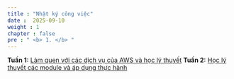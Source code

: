 ```yaml
---
title : "Nhật ký công việc"
date :  2025-09-10 
weight : 1 
chapter : false
pre : " <b> 1. </b> "
---
```

**Tuần 1:**  [Làm quen với các dịch vụ của AWS và học lý thuyết](1.1-week1/)
**Tuần 2:**  [Học lý thuyết các module và áp dụng thực hành](1.2-week2/)